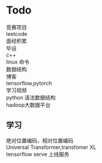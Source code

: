 # Todo  
竞赛项目    
leetcode  
面经积累  
毕设  
c++  
linux 命令  
数据结构  
博客  
tensorflow,pytorch  
学习视频  
python 语法数据结构  
hadoop大数据平台  
## 学习
绝对位置编码，相对位置编码  
Universal Transformer,transfomer XL  
tensorflow serve 上线服务  
